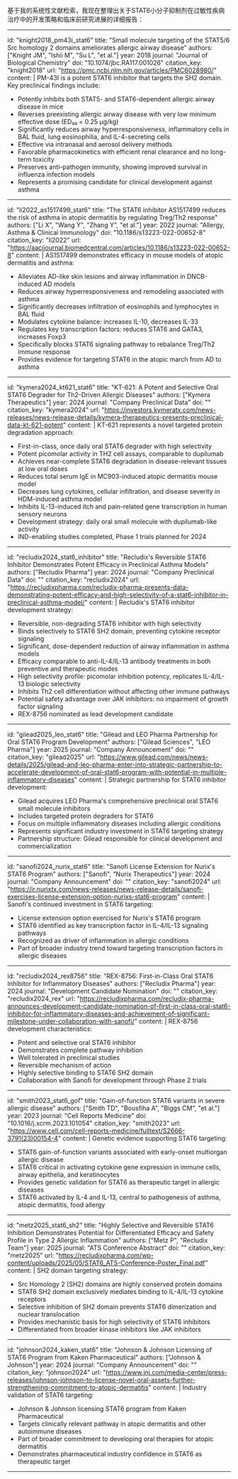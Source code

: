 基于我的系统性文献检索，我现在整理出关于STAT6小分子抑制剂在过敏性疾病治疗中的开发策略和临床前研究进展的详细报告：

----
id: "knight2018_pm43i_stat6"
title: "Small molecule targeting of the STAT5/6 Src homology 2 domains ameliorates allergic airway disease"
authors: ["Knight JM", "Ishii M", "Su L", "et al."]
year: 2018
journal: "Journal of Biological Chemistry"
doi: "10.1074/jbc.RA117.001026"
citation_key: "knight2018"
url: "https://pmc.ncbi.nlm.nih.gov/articles/PMC6028980/"
content: |
  PM-43I is a potent STAT6 inhibitor that targets the SH2 domain. Key preclinical findings include:
  - Potently inhibits both STAT5- and STAT6-dependent allergic airway disease in mice
  - Reverses preexisting allergic airway disease with very low minimum effective dose (ED₅₀ = 0.25 μg/kg)
  - Significantly reduces airway hyperresponsiveness, inflammatory cells in BAL fluid, lung eosinophilia, and IL-4-secreting cells
  - Effective via intranasal and aerosol delivery methods
  - Favorable pharmacokinetics with efficient renal clearance and no long-term toxicity
  - Preserves anti-pathogen immunity, showing improved survival in influenza infection models
  - Represents a promising candidate for clinical development against asthma

----
id: "li2022_as1517499_stat6"
title: "The STAT6 inhibitor AS1517499 reduces the risk of asthma in atopic dermatitis by regulating Treg/Th2 response"
authors: ["Li X", "Wang Y", "Zhang Y", "et al."]
year: 2022
journal: "Allergy, Asthma & Clinical Immunology"
doi: "10.1186/s13223-022-00652-8"
citation_key: "li2022"
url: "https://aacijournal.biomedcentral.com/articles/10.1186/s13223-022-00652-8"
content: |
  AS1517499 demonstrates efficacy in mouse models of atopic dermatitis and asthma:
  - Alleviates AD-like skin lesions and airway inflammation in DNCB-induced AD models
  - Reduces airway hyperresponsiveness and remodeling associated with asthma
  - Significantly decreases infiltration of eosinophils and lymphocytes in BAL fluid
  - Modulates cytokine balance: increases IL-10, decreases IL-33
  - Regulates key transcription factors: reduces STAT6 and GATA3, increases Foxp3
  - Specifically blocks STAT6 signaling pathway to rebalance Treg/Th2 immune response
  - Provides evidence for targeting STAT6 in the atopic march from AD to asthma

----
id: "kymera2024_kt621_stat6"
title: "KT-621: A Potent and Selective Oral STAT6 Degrader for Th2-Driven Allergic Diseases"
authors: ["Kymera Therapeutics"]
year: 2024
journal: "Company Preclinical Data"
doi: ""
citation_key: "kymera2024"
url: "https://investors.kymeratx.com/news-releases/news-release-details/kymera-therapeutics-presents-preclinical-data-kt-621-potent"
content: |
  KT-621 represents a novel targeted protein degradation approach:
  - First-in-class, once daily oral STAT6 degrader with high selectivity
  - Potent picomolar activity in TH2 cell assays, comparable to dupilumab
  - Achieves near-complete STAT6 degradation in disease-relevant tissues at low oral doses
  - Reduces total serum IgE in MC903-induced atopic dermatitis mouse model
  - Decreases lung cytokines, cellular infiltration, and disease severity in HDM-induced asthma model
  - Inhibits IL-13-induced itch and pain-related gene transcription in human sensory neurons
  - Development strategy: daily oral small molecule with dupilumab-like activity
  - IND-enabling studies completed, Phase 1 trials planned for 2024

----
id: "recludix2024_stat6_inhibitor"
title: "Recludix's Reversible STAT6 Inhibitor Demonstrates Potent Efficacy in Preclinical Asthma Models"
authors: ["Recludix Pharma"]
year: 2024
journal: "Company Preclinical Data"
doi: ""
citation_key: "recludix2024"
url: "https://recludixpharma.com/recludix-pharma-presents-data-demonstrating-potent-efficacy-and-high-selectivity-of-a-stat6-inhibitor-in-preclinical-asthma-model/"
content: |
  Recludix's STAT6 inhibitor development strategy:
  - Reversible, non-degrading STAT6 inhibitor with high selectivity
  - Binds selectively to STAT6 SH2 domain, preventing cytokine receptor signaling
  - Significant, dose-dependent reduction of airway inflammation in asthma models
  - Efficacy comparable to anti-IL-4/IL-13 antibody treatments in both preventive and therapeutic modes
  - High selectivity profile: picomolar inhibition potency, replicates IL-4/IL-13 biologic selectivity
  - Inhibits Th2 cell differentiation without affecting other immune pathways
  - Potential safety advantage over JAK inhibitors: no impairment of growth factor signaling
  - REX-8756 nominated as lead development candidate

----
id: "gilead2025_leo_stat6"
title: "Gilead and LEO Pharma Partnership for Oral STAT6 Program Development"
authors: ["Gilead Sciences", "LEO Pharma"]
year: 2025
journal: "Company Announcement"
doi: ""
citation_key: "gilead2025"
url: "https://www.gilead.com/news/news-details/2025/gilead-and-leo-pharma-enter-into-strategic-partnership-to-accelerate-development-of-oral-stat6-program-with-potential-in-multiple-inflammatory-diseases"
content: |
  Strategic partnership for STAT6 inhibitor development:
  - Gilead acquires LEO Pharma's comprehensive preclinical oral STAT6 small molecule inhibitors
  - Includes targeted protein degraders for STAT6
  - Focus on multiple inflammatory diseases including allergic conditions
  - Represents significant industry investment in STAT6 targeting strategy
  - Partnership structure: Gilead responsible for clinical development and commercialization

----
id: "sanofi2024_nurix_stat6"
title: "Sanofi License Extension for Nurix's STAT6 Program"
authors: ["Sanofi", "Nurix Therapeutics"]
year: 2024
journal: "Company Announcement"
doi: ""
citation_key: "sanofi2024"
url: "https://ir.nurixtx.com/news-releases/news-release-details/sanofi-exercises-license-extension-option-nurixs-stat6-program"
content: |
  Sanofi's continued investment in STAT6 targeting:
  - License extension option exercised for Nurix's STAT6 program
  - STAT6 identified as key transcription factor in IL-4/IL-13 signaling pathways
  - Recognized as driver of inflammation in allergic conditions
  - Part of broader industry trend toward targeting transcription factors in allergic diseases

----
id: "recludix2024_rex8756"
title: "REX-8756: First-in-Class Oral STAT6 Inhibitor for Inflammatory Diseases"
authors: ["Recludix Pharma"]
year: 2024
journal: "Development Candidate Nomination"
doi: ""
citation_key: "recludix2024_rex"
url: "https://recludixpharma.com/recludix-pharma-announces-development-candidate-nomination-of-first-in-class-oral-stat6-inhibitor-for-inflammatory-diseases-and-achievement-of-significant-milestone-under-collaboration-with-sanofi/"
content: |
  REX-8756 development characteristics:
  - Potent and selective oral STAT6 inhibitor
  - Demonstrates complete pathway inhibition
  - Well tolerated in preclinical studies
  - Reversible mechanism of action
  - Highly selective binding to STAT6 SH2 domain
  - Collaboration with Sanofi for development through Phase 2 trials

----
id: "smith2023_stat6_gof"
title: "Gain-of-function STAT6 variants in severe allergic disease"
authors: ["Smith TD", "Bousfiha A", "Biggs CM", "et al."]
year: 2023
journal: "Cell Reports Medicine"
doi: "10.1016/j.xcrm.2023.101054"
citation_key: "smith2023"
url: "https://www.cell.com/cell-reports-medicine/fulltext/S2666-3791(23)00154-4"
content: |
  Genetic evidence supporting STAT6 targeting:
  - STAT6 gain-of-function variants associated with early-onset multiorgan allergic disease
  - STAT6 critical in activating cytokine gene expression in immune cells, airway epithelia, and keratinocytes
  - Provides genetic validation for STAT6 as therapeutic target in allergic diseases
  - STAT6 activated by IL-4 and IL-13, central to pathogenesis of asthma, atopic dermatitis, food allergy

----
id: "metz2025_stat6_sh2"
title: "Highly Selective and Reversible STAT6 Inhibition Demonstrates Potential for Differentiated Efficacy and Safety Profile in Type 2 Allergic Inflammation"
authors: ["Metz P", "Recludix Team"]
year: 2025
journal: "ATS Conference Abstract"
doi: ""
citation_key: "metz2025"
url: "https://recludixpharma.com/wp-content/uploads/2025/05/STAT6_ATS-Conference-Poster_Final.pdf"
content: |
  SH2 domain targeting strategy:
  - Src Homology 2 (SH2) domains are highly conserved protein domains
  - STAT6 SH2 domain exclusively mediates binding to IL-4/IL-13 cytokine receptors
  - Selective inhibition of SH2 domain prevents STAT6 dimerization and nuclear translocation
  - Provides mechanistic basis for high selectivity of STAT6 inhibitors
  - Differentiated from broader kinase inhibitors like JAK inhibitors

----
id: "johnson2024_kaken_stat6"
title: "Johnson & Johnson Licensing of STAT6 Program from Kaken Pharmaceutical"
authors: ["Johnson & Johnson"]
year: 2024
journal: "Company Announcement"
doi: ""
citation_key: "johnson2024"
url: "https://www.jnj.com/media-center/press-releases/johnson-johnson-to-license-novel-oral-assets-further-strengthening-commitment-to-atopic-dermatitis"
content: |
  Industry validation of STAT6 targeting:
  - Johnson & Johnson licensing STAT6 program from Kaken Pharmaceutical
  - Targets clinically relevant pathway in atopic dermatitis and other autoimmune diseases
  - Part of broader commitment to developing oral therapies for atopic dermatitis
  - Demonstrates pharmaceutical industry confidence in STAT6 as therapeutic target

----